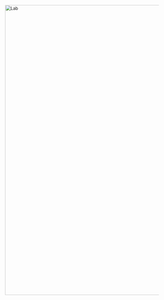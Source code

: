 <img width="948" alt="Lab" src="https://github.com/user-attachments/assets/90a519d0-78f3-4534-887e-17d885d42504" />

